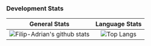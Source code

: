 ### Development Stats

General Stats             |  Language Stats
:-------------------------:|:-------------------------:
![Filip-Adrian's github stats](https://github-readme-stats.vercel.app/api?username=Filip-Adrian&count_private=true&show_icons=true&theme=tokyonight)  |  ![Top Langs](https://github-readme-stats.vercel.app/api/top-langs/?username=Filip-Adrian&langs_count=10&theme=tokyonight&layout=compact)

<!--
<div align="center">
  <a href="https://wakatime.com/@Filip-Adrian">
    <img align="center" src="https://github-readme-stats.vercel.app/api/wakatime?username=Filip-Adrian&layout=compact&theme=tokyonight&custom_title=Weekly%20Development%20Breakdown" />
  </a>
</div>
-->


<!--START_DISABLED_SECTION:waka-->
<!--END_DISABLED_SECTION:waka-->

<!--
**Filip-Adrian\Filip-Adrian** is a ✨ _special_ ✨ repository because its `README.md` (this file) appears on your GitHub profile.

https://gist.github.com/Filip-Adrian/43516c64c8169e24dc2571c34713863b

Here are some ideas to get you started:

- 🔭 I’m currently working on ...
- 🌱 I’m currently learning ...
- 👯 I’m looking to collaborate on ...
- 🤔 I’m looking for help with ...
- 💬 Ask me about ...
- 📫 How to reach me: ...
- 😄 Pronouns: ...
- ⚡ Fun fact: ...
-->

